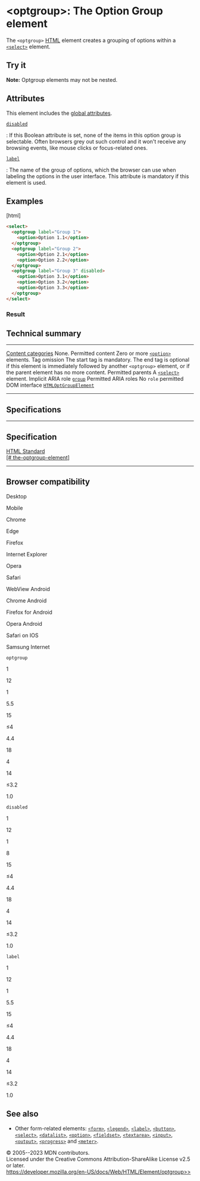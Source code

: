 \<optgroup\>: The Option Group element
======================================

The `<optgroup>` [HTML](../index) element creates a grouping of options
within a [`<select>`](select) element.

Try it
------

**Note:** Optgroup elements may not be nested.

Attributes
----------

This element includes the [global attributes](_Resources/Markup%20And%20Styling/html/global_attributes/index.md).

[`disabled`](#disabled)

:   If this Boolean attribute is set, none of the items in this option
    group is selectable. Often browsers grey out such control and it
    won\'t receive any browsing events, like mouse clicks or
    focus-related ones.

[`label`](#label)

:   The name of the group of options, which the browser can use when
    labeling the options in the user interface. This attribute is
    mandatory if this element is used.

Examples
--------

[html]

```html
<select>
  <optgroup label="Group 1">
    <option>Option 1.1</option>
  </optgroup>
  <optgroup label="Group 2">
    <option>Option 2.1</option>
    <option>Option 2.2</option>
  </optgroup>
  <optgroup label="Group 3" disabled>
    <option>Option 3.1</option>
    <option>Option 3.2</option>
    <option>Option 3.3</option>
  </optgroup>
</select>
```

### Result

Technical summary
-----------------

  --------------------------------------------- ----------------------------------------------------------------------------------------------------------------------------------------------------------------------------
  [Content categories](../content_categories)   None.
  Permitted content                             Zero or more [`<option>`](option) elements.
  Tag omission                                  The start tag is mandatory. The end tag is optional if this element is immediately followed by another `<optgroup>` element, or if the parent element has no more content.
  Permitted parents                             A [`<select>`](select) element.
  Implicit ARIA role                            [`group`](https://developer.mozilla.org/en-US/docs/Web/Accessibility/ARIA/Roles/group_role)
  Permitted ARIA roles                          No `role` permitted
  DOM interface                                 [`HTMLOptGroupElement`](https://developer.mozilla.org/en-US/docs/Web/API/HTMLOptGroupElement)
  --------------------------------------------- ----------------------------------------------------------------------------------------------------------------------------------------------------------------------------

Specifications
--------------

  ----------------------------------------------------------------------------------------------------------------

Specification
  ----------------------------------------------------------------------------------------------------------------

  [HTML Standard\
  [\#
  the-optgroup-element]](https://html.spec.whatwg.org/multipage/form-elements.html#the-optgroup-element)

  ----------------------------------------------------------------------------------------------------------------

Browser compatibility
---------------------

Desktop

Mobile

Chrome

Edge

Firefox

Internet Explorer

Opera

Safari

WebView Android

Chrome Android

Firefox for Android

Opera Android

Safari on IOS

Samsung Internet

`optgroup`

1

12

1

5.5

15

≤4

4.4

18

4

14

≤3.2

1.0

`disabled`

1

12

1

8

15

≤4

4.4

18

4

14

≤3.2

1.0

`label`

1

12

1

5.5

15

≤4

4.4

18

4

14

≤3.2

1.0

See also
--------

- Other form-related elements: [`<form>`](form), [`<legend>`](legend),
    [`<label>`](label), [`<button>`](button), [`<select>`](select),
    [`<datalist>`](datalist), [`<option>`](option),
    [`<fieldset>`](fieldset), [`<textarea>`](textarea),
    [`<input>`](input), [`<output>`](output), [`<progress>`](progress)
    and [`<meter>`](meter).

© 2005--2023 MDN contributors.\
Licensed under the Creative Commons Attribution-ShareAlike License v2.5
or later.\
https://developer.mozilla.org/en-US/docs/Web/HTML/Element/optgroup>>
